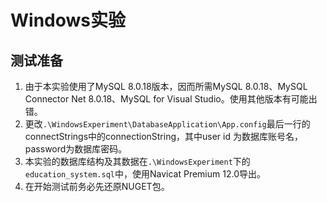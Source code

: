 # Windows实验

## 测试准备

1. 由于本实验使用了MySQL 8.0.18版本，因而所需MySQL 8.0.18、MySQL Connector Net 8.0.18、MySQL for Visual Studio。使用其他版本有可能出错。
2. 更改`.\WindowsExperiment\DatabaseApplication\App.config`最后一行的connectStrings中的connectionString，其中user id 为数据库账号名，password为数据库密码。
3. 本实验的数据库结构及其数据在`.\WindowsExperiment`下的`education_system.sql`中，使用Navicat Premium 12.0导出。
4. 在开始测试前务必先还原NUGET包。